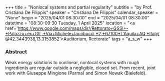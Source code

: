 +++
title = "Nonlocal systems and partial regularity"
subtitle = "by Prof. Cristiana De Filippis"
speaker = "Cristiana De Filippis"
calendar_speaker = "None"
begin = "2025/04/01  08:30:00"
end = "2025/04/01  08:30:00"
datetime = "08:30-09:30 Tuesday, 1 April 2025"
location = "<a href='https://www.google.com/maps/dir//Rettorato+GSSI+-+Palazzo+ex+GIL,+Via+Michele+Iacobucci,+2,+67100+L'Aquila+AQ,+Italy/@42.3443938,13.3153852'>Auditorium, Rectorate</a>"
tags = "a_s_w"
+++

### Abstract
Weak energy solutions to nonlinear, nonlocal systems with rough ingredients are regular outside a negligible, closed set. From recent, joint work with Giuseppe Mingione (Parma) and Simon Nowak (Bielefeld).
